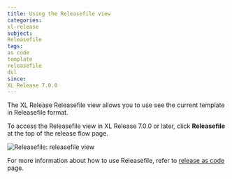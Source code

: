 ```yaml
---
title: Using the Releasefile view
categories:
xl-release
subject:
Releasefile
tags:
as code
template
releasefile
dsl
since:
XL Release 7.0.0
---
```


The XL Release Releasefile view allows you to use see the current template in Releasefile format.

To access the Releasefile view in XL Release 7.0.0 or later, click **Releasefile** at the top of the release flow page.

![Releasefile: releasefile view](../images/xfile-view.png)

For more information about how to use Releasefile, refer to [release as code](/xl-release/concept/release-as-code.html) page.
